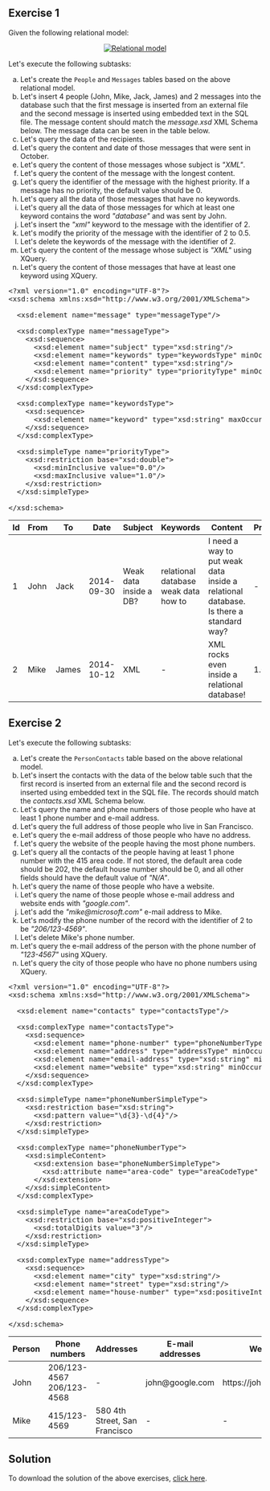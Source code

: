 ## Exercise 1

Given the following relational model:

<p align="center">
  <a href="assets/courses/xml/lab13/exercise01/messages.dot.png" target="_blank">
    <img src="assets/courses/xml/lab13/exercise01/messages.dot.png" alt="Relational model" loading="lazy">
  </a>
</p>

Let's execute the following subtasks:

<ol type="a">
  <li>Let's create the <code>People</code> and <code>Messages</code> tables based on the above relational model.</li>
  <li>Let's insert 4 people (John, Mike, Jack, James) and 2 messages into the database such that the first message is inserted from an external file and the second message is inserted using embedded text in the SQL file. The message content should match the <i>message.xsd</i> XML Schema below. The message data can be seen in the table below.</li>
  <li>Let's query the data of the recipients.</li>
  <li>Let's query the content and date of those messages that were sent in October.</li>
  <li>Let's query the content of those messages whose subject is <i>"XML"</i>.</li>
  <li>Let's query the content of the message with the longest content.</li>
  <li>Let's query the identifier of the message with the highest priority. If a message has no priority, the default value should be 0.</li>
  <li>Let's query all the data of those messages that have no keywords.</li>
  <li>Let's query all the data of those messages for which at least one keyword contains the word <i>"database"</i> and was sent by John.</li>
  <li>Let's insert the <i>"xml"</i> keyword to the message with the identifier of 2.</li>
  <li>Let's modify the priority of the message with the identifier of 2 to 0.5.</li>
  <li>Let's delete the keywords of the message with the identifier of 2.</li>
  <li>Let's query the content of the message whose subject is <i>"XML"</i> using XQuery.</li>
  <li>Let's query the content of those messages that have at least one keyword using XQuery.</li>
</ol>

<pre class="prettyprint lang-xml" data-label="message.xsd">&lt;?xml version=&quot;1.0&quot; encoding=&quot;UTF-8&quot;?&gt;
&lt;xsd:schema xmlns:xsd=&quot;http://www.w3.org/2001/XMLSchema&quot;&gt;

  &lt;xsd:element name=&quot;message&quot; type=&quot;messageType&quot;/&gt;

  &lt;xsd:complexType name=&quot;messageType&quot;&gt;
    &lt;xsd:sequence&gt;
      &lt;xsd:element name=&quot;subject&quot; type=&quot;xsd:string&quot;/&gt;
      &lt;xsd:element name=&quot;keywords&quot; type=&quot;keywordsType&quot; minOccurs=&quot;0&quot;/&gt;
      &lt;xsd:element name=&quot;content&quot; type=&quot;xsd:string&quot;/&gt;
      &lt;xsd:element name=&quot;priority&quot; type=&quot;priorityType&quot; minOccurs=&quot;0&quot; default=&quot;0.0&quot;/&gt;
    &lt;/xsd:sequence&gt;
  &lt;/xsd:complexType&gt;

  &lt;xsd:complexType name=&quot;keywordsType&quot;&gt;
    &lt;xsd:sequence&gt;
      &lt;xsd:element name=&quot;keyword&quot; type=&quot;xsd:string&quot; maxOccurs=&quot;unbounded&quot;/&gt;
    &lt;/xsd:sequence&gt;
  &lt;/xsd:complexType&gt;

  &lt;xsd:simpleType name=&quot;priorityType&quot;&gt;
    &lt;xsd:restriction base=&quot;xsd:double&quot;&gt;
      &lt;xsd:minInclusive value=&quot;0.0&quot;/&gt;
      &lt;xsd:maxInclusive value=&quot;1.0&quot;/&gt;
    &lt;/xsd:restriction&gt;
  &lt;/xsd:simpleType&gt;

&lt;/xsd:schema&gt;</pre>

<table>
  <thead>
    <tr>
      <th>Id</th>
      <th>From</th>
      <th>To</th>
      <th>Date</th>
      <th>Subject</th>
      <th>Keywords</th>
      <th>Content</th>
      <th>Priority</th>
    </tr>
  </thead>
  <tbody>
    <tr>
      <td>1</td>
      <td>John</td>
      <td>Jack</td>
      <td>2014-09-30</td>
      <td>Weak data inside a DB?</td>
      <td>
        relational database<br>
        weak data<br>
        how to
      </td>
      <td>I need a way to put weak data inside a relational database. Is there a standard way?</td>
      <td>-</td>
    </tr>
    <tr>
      <td>2</td>
      <td>Mike</td>
      <td>James</td>
      <td>2014-10-12</td>
      <td>XML</td>
      <td>-</td>
      <td>XML rocks even inside a relational database!</td>
      <td>1.0</td>
    </tr>
  </tbody>
</table>

## Exercise 2

Let's execute the following subtasks:

<ol type="a">
  <li>Let's create the <code>PersonContacts</code> table based on the above relational model.</li>
  <li>Let's insert the contacts with the data of the below table such that the first record is inserted from an external file and the second record is inserted using embedded text in the SQL file. The records should match the <i>contacts.xsd</i> XML Schema below.</li>
  <li>Let's query the name and phone numbers of those people who have at least 1 phone number and e-mail address.</li>
  <li>Let's query the full address of those people who live in San Francisco.</li>
  <li>Let's query the e-mail address of those people who have no address.</li>
  <li>Let's query the website of the people having the most phone numbers.</li>
  <li>Let's query all the contacts of the people having at least 1 phone number with the 415 area code. If not stored, the default area code should be 202, the default house number should be 0, and all other fields should have the default value of <i>"N/A"</i>.</li>
  <li>Let's query the name of those people who have a website.</li>
  <li>Let's query the name of those people whose e-mail address and website ends with <i>"google.com"</i>.</li>
  <li>Let's add the <i>"mike@microsoft.com"</i> e-mail address to Mike.</li>
  <li>Let's modify the phone number of the record with the identifier of 2 to be <i>"206/123-4569"</i>.</li>
  <li>Let's delete Mike's phone number.</li>
  <li>Let's query the e-mail address of the person with the phone number of <i>"123-4567"</i> using XQuery.</li>
  <li>Let's query the city of those people who have no phone numbers using XQuery.</li>
</ol>

<pre class="prettyprint lang-xml" data-label="contacts.xsd">&lt;?xml version=&quot;1.0&quot; encoding=&quot;UTF-8&quot;?&gt;
&lt;xsd:schema xmlns:xsd=&quot;http://www.w3.org/2001/XMLSchema&quot;&gt;

  &lt;xsd:element name=&quot;contacts&quot; type=&quot;contactsType&quot;/&gt;

  &lt;xsd:complexType name=&quot;contactsType&quot;&gt;
    &lt;xsd:sequence&gt;
      &lt;xsd:element name=&quot;phone-number&quot; type=&quot;phoneNumberType&quot; minOccurs=&quot;0&quot; maxOccurs=&quot;unbounded&quot;/&gt;
      &lt;xsd:element name=&quot;address&quot; type=&quot;addressType&quot; minOccurs=&quot;0&quot; maxOccurs=&quot;unbounded&quot;/&gt;
      &lt;xsd:element name=&quot;email-address&quot; type=&quot;xsd:string&quot; minOccurs=&quot;0&quot; maxOccurs=&quot;unbounded&quot;/&gt;
      &lt;xsd:element name=&quot;website&quot; type=&quot;xsd:string&quot; minOccurs=&quot;0&quot; maxOccurs=&quot;unbounded&quot;/&gt;
    &lt;/xsd:sequence&gt;
  &lt;/xsd:complexType&gt;

  &lt;xsd:simpleType name=&quot;phoneNumberSimpleType&quot;&gt;
    &lt;xsd:restriction base=&quot;xsd:string&quot;&gt;
      &lt;xsd:pattern value=&quot;\d{3}-\d{4}&quot;/&gt;
    &lt;/xsd:restriction&gt;
  &lt;/xsd:simpleType&gt;

  &lt;xsd:complexType name=&quot;phoneNumberType&quot;&gt;
    &lt;xsd:simpleContent&gt;
      &lt;xsd:extension base=&quot;phoneNumberSimpleType&quot;&gt;
        &lt;xsd:attribute name=&quot;area-code&quot; type=&quot;areaCodeType&quot; use=&quot;required&quot;/&gt;
      &lt;/xsd:extension&gt;
    &lt;/xsd:simpleContent&gt;
  &lt;/xsd:complexType&gt;

  &lt;xsd:simpleType name=&quot;areaCodeType&quot;&gt;
    &lt;xsd:restriction base=&quot;xsd:positiveInteger&quot;&gt;
      &lt;xsd:totalDigits value=&quot;3&quot;/&gt;
    &lt;/xsd:restriction&gt;
  &lt;/xsd:simpleType&gt;

  &lt;xsd:complexType name=&quot;addressType&quot;&gt;
    &lt;xsd:sequence&gt;
      &lt;xsd:element name=&quot;city&quot; type=&quot;xsd:string&quot;/&gt;
      &lt;xsd:element name=&quot;street&quot; type=&quot;xsd:string&quot;/&gt;
      &lt;xsd:element name=&quot;house-number&quot; type=&quot;xsd:positiveInteger&quot;/&gt;
    &lt;/xsd:sequence&gt;
  &lt;/xsd:complexType&gt;

&lt;/xsd:schema&gt;</pre>

<table>
  <thead>
    <tr>
      <th>Person</th>
      <th>Phone numbers</th>
      <th>Addresses</th>
      <th>E-mail addresses</th>
      <th>Websites</th>
    </tr>
  </thead>
  <tbody>
    <tr>
      <td>John</td>
      <td>
        206/123-4567<br>
        206/123-4568
      </td>
      <td>-</td>
      <td>john@google.com</td>
      <td>https://john.google.com</td>
    </tr>
    <tr>
      <td>Mike</td>
      <td>415/123-4569</td>
      <td>580 4th Street, San Francisco</td>
      <td>-</td>
      <td>-</td>
    </tr>
  </tbody>
</table>

## Solution

To download the solution of the above exercises, [click here](assets/courses/xml/lab13/solution.zip).
